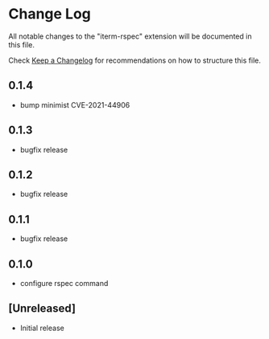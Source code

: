 # Change Log

All notable changes to the "iterm-rspec" extension will be documented in this file.

Check [Keep a Changelog](http://keepachangelog.com/) for recommendations on how to structure this file.

## 0.1.4
- bump minimist CVE-2021-44906

## 0.1.3
- bugfix release

## 0.1.2
- bugfix release
## 0.1.1
- bugfix release

## 0.1.0
- configure rspec command

## [Unreleased]

- Initial release
